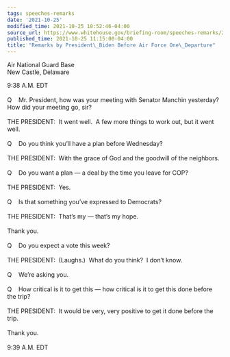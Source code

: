 ```yaml
---
tags: speeches-remarks
date: '2021-10-25'
modified_time: 2021-10-25 10:52:46-04:00
source_url: https://www.whitehouse.gov/briefing-room/speeches-remarks/2021/10/25/remarks-by-president-biden-before-air-force-one-departure-10/
published_time: 2021-10-25 11:15:00-04:00
title: "Remarks by President\_Biden Before Air Force One\_Departure"
---
```

 
Air National Guard Base  
New Castle, Delaware

9:38 A.M. EDT  
   
Q    Mr. President, how was your meeting with Senator Manchin
yesterday?  How did your meeting go, sir?  
   
THE PRESIDENT:  It went well.  A few more things to work out, but it
went well.  
   
Q    Do you think you’ll have a plan before Wednesday?  
   
THE PRESIDENT:  With the grace of God and the goodwill of the
neighbors.  
   
Q    Do you want a plan — a deal by the time you leave for COP?   
   
THE PRESIDENT:  Yes.  
   
Q    Is that something you’ve expressed to Democrats?   
   
THE PRESIDENT:  That’s my — that’s my hope.  
   
Thank you.  
   
Q    Do you expect a vote this week?  
   
THE PRESIDENT:  (Laughs.)  What do you think?  I don’t know.   
      
Q    We’re asking you.  
   
Q    How critical is it to get this — how critical is it to get this
done before the trip?  
   
THE PRESIDENT:  It would be very, very positive to get it done before
the trip.   
   
Thank you.  
   
9:39 A.M. EDT
